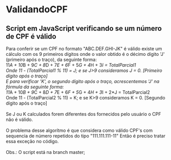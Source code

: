 <h1> ValidandoCPF </h1>
<h2> Script em JavaScript verificando se um número de CPF é válido </h2>

Para conferir se um CPF no formato "ABC.DEF.GHI-JK" é válido existe um cálculo com os 9 primeiros dígitos 
onde o valor obtido é o décimo dígito 'J' (primeiro após o traço), da seguinte forma:<br/>
11*A + 10*B + 9*C + 8*D + 7*E + 6*F + 5*G + 4*H + 3*I = TotalParcial1 <br/>
Onde 11 - (TotalParcial1 % 11) = J; e se J>9 consideramos J = 0. [Primeiro dígito após o traço] <br/>
E para verificar 'K', o segundo dígito após o traço, acrescentemos 'J' na fórmula da seguinte forma:<br/>
11*A + 10*B + 9*C + 8*D + 7*E + 6*F + 5*G + 4*H + 3*I + 2*J = TotalParcial2 <br/>
Onde 11 - (TotalParcial2 % 11) = K; e se K>9 consideramos K = 0. [Segundo dígito após o traço] <br/>
<br/>
Se J ou K calculados forem diferentes dos fornecidos pelo usuário o CPF não é válido.<br/>
<br/>
O problema desse algorítmo é que considera como válido CPF's com sequencia de número repetidos do tipo "111.111.111-11" 
Então é preciso tratar essa exceção no código.<br/>
<br/>
Obs.: O script está na branch master;
